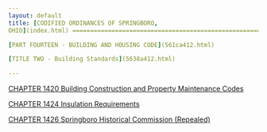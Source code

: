 ```yaml
---
layout: default 
title: [CODIFIED ORDINANCES OF SPRINGBORO,
OHIO](index.html) =====================================================

[PART FOURTEEN - BUILDING AND HOUSING CODE](561ca412.html)

[TITLE TWO - Building Standards](5638a412.html)

---
```


[CHAPTER 1420 Building Construction and Property Maintenance
Codes](5640a412.html)

[CHAPTER 1424 Insulation Requirements](56d1a412.html)

[CHAPTER 1426 Springboro Historical Commission
(Repealed)](56f9a412.html)
